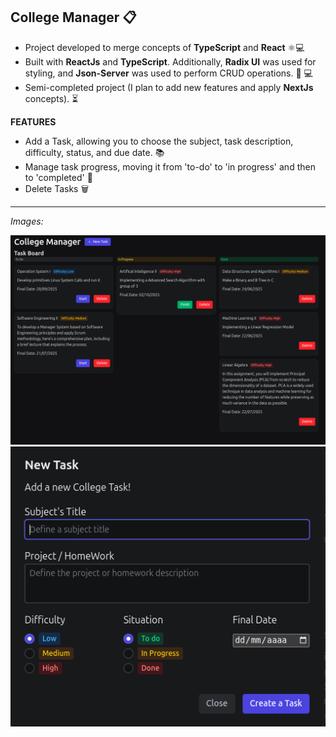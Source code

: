 ## College Manager 📋

- Project developed to merge concepts of **TypeScript** and **React** ⚛️💻
- Built with **ReactJs** and **TypeScript**. Additionally, **Radix UI** was used for styling, and **Json-Server** was used to perform CRUD operations. 💾 💻
- Semi-completed project (I plan to add new features and apply **NextJs** concepts). ⏳

**FEATURES**  
- Add a Task, allowing you to choose the subject, task description, difficulty, status, and due date. 📚  
- Manage task progress, moving it from 'to-do' to 'in progress' and then to 'completed' 🏁  
- Delete Tasks 🗑️

---

*Images:*

![interface](managerimage.png)  
![interface](newtaskimage.png)
